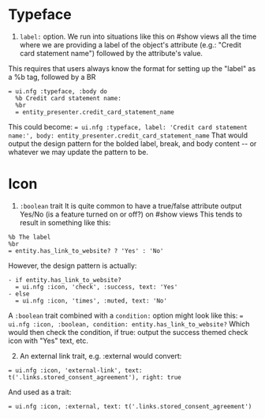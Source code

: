 # Typeface
1. `label:` option.
We run into situations like this on #show views all the time where we are providing a label of the object's attribute (e.g.: "Credit card statement name") followed by the attribute's value.

This requires that users always know the format for setting up the "label" as a %b tag, followed by a BR
```
= ui.nfg :typeface, :body do
  %b Credit card statement name:
  %br
  = entity_presenter.credit_card_statement_name
```

This could become: `= ui.nfg :typeface, label: 'Credit card statement name:', body: entity_presenter.credit_card_statement_name`
That would output the design pattern for the bolded label, break, and body content -- or whatever we may update the pattern to be.

# Icon
1. `:boolean` trait
It is quite common to have a true/false attribute output Yes/No (is a feature turned on or off?) on #show views
This tends to result in something like this:
```
%b The label
%br
= entity.has_link_to_website? ? 'Yes' : 'No'
```
However, the design pattern is actually:
```
- if entity.has_link_to_website?
  = ui.nfg :icon, 'check', :success, text: 'Yes'
- else
  = ui.nfg :icon, 'times', :muted, text: 'No'
```

A `:boolean` trait combined with a `condition:` option might look like this:
`= ui.nfg :icon, :boolean, condition: entity.has_link_to_website?`
Which would then check the condition, if true: output the success themed check icon with "Yes" text, etc.

2. An external link trait, e.g. :external would convert:
```
= ui.nfg :icon, 'external-link', text: t('.links.stored_consent_agreement'), right: true
```
And used as a trait:
```
= ui.nfg :icon, :external, text: t('.links.stored_consent_agreement')
```